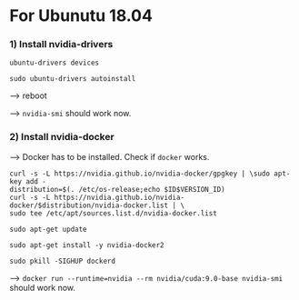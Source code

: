 # For Ubunutu 18.04

### 1) Install nvidia-drivers

```ubuntu-drivers devices```

```sudo ubuntu-drivers autoinstall```

--> reboot

--> ```nvidia-smi``` should work now.

### 2) Install nvidia-docker

--> Docker has to be installed. Check if ```docker``` works.

~~~
curl -s -L https://nvidia.github.io/nvidia-docker/gpgkey | \sudo apt-key add -
distribution=$(. /etc/os-release;echo $ID$VERSION_ID)
curl -s -L https://nvidia.github.io/nvidia-docker/$distribution/nvidia-docker.list | \
sudo tee /etc/apt/sources.list.d/nvidia-docker.list
~~~
 
 
 ```sudo apt-get update```
 
 
 ```sudo apt-get install -y nvidia-docker2```
 
 ```sudo pkill -SIGHUP dockerd```
 
 --> ```docker run --runtime=nvidia --rm nvidia/cuda:9.0-base nvidia-smi``` should work now.
